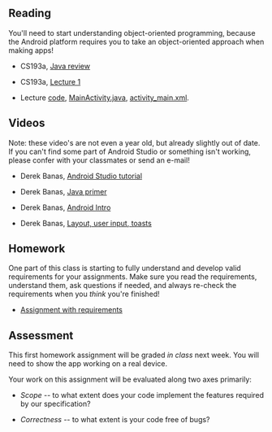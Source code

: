 ## Reading

You'll need to start understanding object-oriented programming, because the Android platform requires you to take an object-oriented approach when making apps!

* CS193a, [Java review](http://web.stanford.edu/class/cs193a/lectures/00-java-review.pdf)

* CS193a, [Lecture 1](http://web.stanford.edu/class/cs193a/lectures/01-introduction.pdf)

* Lecture [code](http://web.stanford.edu/class/cs193a/lectures/01/lecture-code-01.zip), [MainActivity.java](http://web.stanford.edu/class/cs193a/lectures/01/MainActivity.java), [activity_main.xml](http://web.stanford.edu/class/cs193a/lectures/01/activity_main.xml).

## Videos

Note: these video's are not even a year old, but already slightly out of date. If you can't find some part of Android Studio or something isn't working, please confer with your classmates or send an e-mail!

* Derek Banas, [Android Studio tutorial](https://www.youtube.com/watch?v=nBD4xhH5vIE&index=1&list=PLGLfVvz_LVvSPjWpLPFEfOCbezi6vATIh)

* Derek Banas, [Java primer](https://www.youtube.com/watch?v=WPvGqX-TXP0&list=PLGLfVvz_LVvSPjWpLPFEfOCbezi6vATIh&index=2)

* Derek Banas, [Android Intro](https://www.youtube.com/watch?v=ef-6NZjBtW0&index=3&list=PLGLfVvz_LVvSPjWpLPFEfOCbezi6vATIh)

* Derek Banas, [Layout, user input, toasts](https://www.youtube.com/watch?v=ef-6NZjBtW0&index=3&list=PLGLfVvz_LVvSPjWpLPFEfOCbezi6vATIh)

## Homework

One part of this class is starting to fully understand and develop valid requirements for your assignments. Make sure you read the requirements, understand them, ask questions if needed, and always re-check the requirements when you *think* you're finished!

* [Assignment with requirements](http://web.stanford.edu/class/cs193a/homework/hw1-spec.pdf)

## Assessment

This first homework assignment will be graded *in class* next week. You will need to show the app working on a real device.

Your work on this assignment will be evaluated along two axes primarily:

* *Scope* -- to what extent does your code implement the features required by our specification?

* *Correctness* -- to what extent is your code free of bugs?

